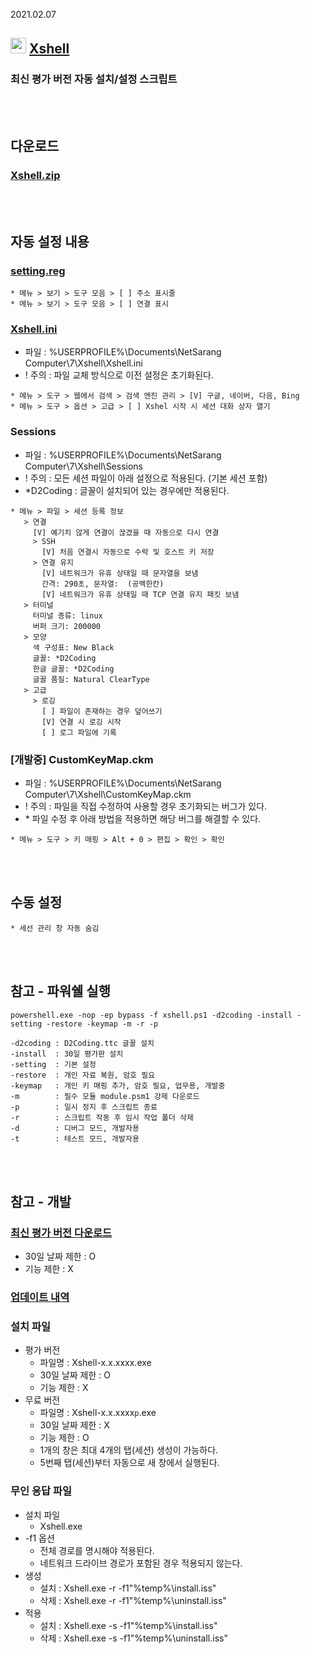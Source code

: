 2021.02.07

## <img src="https://raw.githubusercontent.com/ssokka/Icons/master/xshell.ico" width=25> [Xshell](https://www.netsarang.com/xshell/)
### 최신 평가 버전 자동 설치/설정 스크립트

<br><br>

## 다운로드
### [Xshell.zip](https://raw.githubusercontent.com/ssokka/Windows/master/Xshell/Xshell.zip)

<br><br>

## 자동 설정 내용
### [setting.reg](setting.reg)
```
* 메뉴 > 보기 > 도구 모음 > [ ] 주소 표시줄
* 메뉴 > 보기 > 도구 모음 > [ ] 연결 표시
```
### [Xshell.ini](Xshell.ini)
- 파일 : %USERPROFILE%\Documents\NetSarang Computer\7\Xshell\Xshell.ini
- ! 주의 : 파일 교체 방식으로 이전 설정은 초기화된다.
```
* 메뉴 > 도구 > 웹에서 검색 > 검색 엔진 관리 > [V] 구글, 네이버, 다음, Bing
* 메뉴 > 도구 > 옵션 > 고급 > [ ] Xshel 시작 시 세션 대화 상자 열기
```
### Sessions
- 파일 : %USERPROFILE%\Documents\NetSarang Computer\7\Xshell\Sessions
- ! 주의 : 모든 세션 파일이 아래 설정으로 적용된다. (기본 세션 포함)
- \*D2Coding : 글꼴이 설치되어 있는 경우에만 적용된다.
```
* 메뉴 > 파일 > 세션 등록 정보
   > 연결
     [V] 예기치 않게 연결이 끊겼을 때 자동으로 다시 연결
     > SSH
       [V] 처음 연결시 자동으로 수락 및 호스트 키 저장
     > 연결 유지
       [V] 네트워크가 유휴 상태일 때 문자열을 보냄
       간격: 290초, 문자열:  (공백한칸)
       [V] 네트워크가 유휴 상태일 때 TCP 연결 유지 패킷 보냄
   > 터미널
     터미널 종류: linux
     버퍼 크기: 200000
   > 모양
     색 구성표: New Black
     글꼴: *D2Coding
     한글 글꼴: *D2Coding
     글꼴 품질: Natural ClearType
   > 고급
     > 로깅
       [ ] 파일이 존재하는 경우 덮어쓰기
       [V] 연결 시 로깅 시작
       [ ] 로그 파일에 기록
```
### [개발중] CustomKeyMap.ckm
- 파일 : %USERPROFILE%\Documents\NetSarang Computer\7\Xshell\CustomKeyMap.ckm
- ! 주의 : 파일을 직접 수정하여 사용할 경우 초기화되는 버그가 있다.
- \* 파일 수정 후 아래 방법을 적용하면 해당 버그를 해결할 수 있다.
```
* 메뉴 > 도구 > 키 매핑 > Alt + 0 > 편집 > 확인 > 확인
```

<br><br>

## 수동 설정
```
* 세선 관리 창 자동 숨김
```

<br><br>

## 참고 - 파워쉘 실행
```
powershell.exe -nop -ep bypass -f xshell.ps1 -d2coding -install -setting -restore -keymap -m -r -p

-d2coding : D2Coding.ttc 글꼴 설치
-install  : 30일 평가판 설치
-setting  : 기본 설정
-restore  : 개인 자료 복원, 암호 필요
-keymap   : 개인 키 매핑 추가, 암호 필요, 업무용, 개발중
-m        : 필수 모듈 module.psm1 강제 다운로드
-p        : 일시 정지 후 스크립트 종료
-r        : 스크립트 작동 후 임시 작업 폴더 삭제
-d        : 디버그 모드, 개발자용
-t        : 테스트 모드, 개발자용
```

<br><br>

## 참고 - 개발
### [최신 평가 버전 다운로드](https://www.filehorse.com/download-xshell-free/)  
- 30일 날짜 제한 : O
- 기능 제한 : X
### [업데이트 내역](https://www.netsarang.com/json/product/update.html?productcode=2&languagestatus=1)
### 설치 파일
- 평가 버전
  - 파일명 : Xshell-x.x.xxxx.exe
  - 30일 날짜 제한 : O
  - 기능 제한 : X
- 무료 버전
  - 파일명 : Xshell-x.x.xxxx`p`.exe
  - 30일 날짜 제한 : X
  - 기능 제한 : O
  - 1개의 창은 최대 4개의 탭(세션) 생성이 가능하다.
  - 5번째 탭(세션)부터 자동으로 새 창에서 실행된다.
### 무인 응답 파일
- 설치 파일
  - Xshell.exe
- -f1 옵션
  - 전체 경로를 명시해야 적용된다.
  - 네트워크 드라이브 경로가 포함된 경우 적용되지 않는다.
- 생성
  - 설치 : Xshell.exe -r -f1"%temp%\install.iss"
  - 삭제 : Xshell.exe -r -f1"%temp%\uninstall.iss"
- 적용
  - 설치 : Xshell.exe -s -f1"%temp%\install.iss"
  - 삭제 : Xshell.exe -s -f1"%temp%\uninstall.iss"
